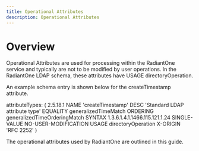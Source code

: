 ```yaml
---
title: Operational Attributes
description: Operational Attributes
---
```


# Overview

Operational Attributes are used for processing within the RadiantOne service and typically are not to be modified by user operations. In the RadiantOne LDAP schema, these attributes have USAGE directoryOperation.

An example schema entry is shown below for the createTimestamp attribute.

attributeTypes: ( 2.5.18.1 NAME 'createTimestamp' DESC 'Standard LDAP attribute type' EQUALITY generalizedTimeMatch ORDERING generalizedTimeOrderingMatch SYNTAX 1.3.6.1.4.1.1466.115.121.1.24 SINGLE-VALUE NO-USER-MODIFICATION USAGE directoryOperation X-ORIGIN 'RFC 2252' )

The operational attributes used by RadiantOne are outlined in this guide.
